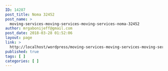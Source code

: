 ```yaml
---
ID: 14287
post_title: Noma 32452
post_name: >
  moving-services-moving-services-moving-services-noma-32452
author: mrgabonijeff@gmail.com
post_date: 2018-03-28 01:52:06
layout: page
link: >
  http://localhost/wordpress/moving-services-moving-services-moving-services-noma-32452/
published: true
tags: [ ]
categories: [ ]
---
```

